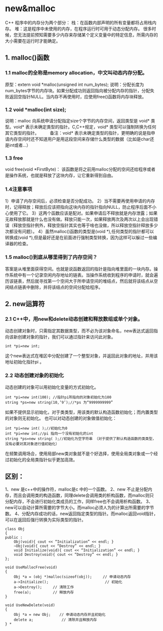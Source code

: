 # new&malloc

C++ 程序中的内存分为两个部分：
栈：在函数内部声明的所有变量都将占用栈内存。
堆：这是程序中未使用的内存，在程序运行时可用于动态分配内存。
很多时候，您无法提前预知需要多少内存来存储某个定义变量中的特定信息，所需内存的大小需要在运行时才能确定。
## 1. malloc()函数
### 1.1 malloc的全称是memory allocation，中文叫动态内存分配。
原型：extern void *malloc(unsigned int num_bytes);
说明：分配长度为num_bytes字节的内存块。如果分配成功则返回指向被分配内存的指针，分配失败返回空指针NULL。当内存不再使用时，应使用free()函数将内存块释放。

### 1.2 void *malloc(int size);
说明：malloc 向系统申请分配指定size个字节的内存空间，返回类型是 void* 类型。void* 表示未确定类型的指针。C,C++规定，void* 类型可以强制转换为任何其它类型的指针。 　　
备注：void* 表示未确定类型的指针，更明确的说是指申请内存空间时还不知道用户是用这段空间来存储什么类型的数据（比如是char还是int或者...）

### 1.3 free
void free(void *FirstByte)： 该函数是将之前用malloc分配的空间还给程序或者是操作系统，也就是释放了这块内存，让它重新得到自由。

### 1.4注意事项
1）申请了内存空间后，必须检查是否分配成功。
2）当不需要再使用申请的内存时，记得释放；释放后应该把指向这块内存的指针指向NULL，防止程序后面不小心使用了它。
3）这两个函数应该是配对。如果申请后不释放就是内存泄露；如果无故释放那就是什么也没有做。释放只能一次，如果释放两次及两次以上会出现错误（释放空指针例外，释放空指针其实也等于啥也没做，所以释放空指针释放多少次都没有问题）。
4）虽然malloc()函数的类型是(void *),任何类型的指针都可以转换成(void *),但是最好还是在前面进行强制类型转换，因为这样可以躲过一些编译器的检查。

### 1.5  malloc()到底从哪里得到了内存空间？
答案是从堆里面获得空间。也就是说函数返回的指针是指向堆里面的一块内存。操作系统中有一个记录空闲内存地址的链表。当操作系统收到程序的申请时，就会遍历该链表，然后就寻找第一个空间大于所申请空间的堆结点，然后就将该结点从空闲结点链表中删除，并将该结点的空间分配给程序。

## 2. new运算符

### 2.1 C++中，用new和delete动态创建和释放数组或单个对象。

动态创建对象时，只需指定其数据类型，而不必为该对象命名，new表达式返回指向该新创建对象的指针，我们可以通过指针来访问此对象。
```
int *pi=new int;
```
这个new表达式在堆区中分配创建了一个整型对象，并返回此对象的地址，并用该地址初始化指针pi 。

### 2.2 动态创建对象的初始化
动态创建的对象可以用初始化变量的方式初始化。
```
int *pi=new int(100); //指针pi所指向的对象初始化为100
string *ps=new string(10,’9’);//*ps 为“9999999999”
```
如果不提供显示初始化，对于类类型，用该类的默认构造函数初始化；而内置类型的对象则无初始化。
也可以对动态创建的对象做值初始化：
```
int *pi=new int( );//初始化为0
int *pi=new int;//pi 指向一个没有初始化的int
string *ps=new string( );//初始化为空字符串 （对于提供了默认构造函数的类类型，没有必要对其对象进行值初始化）
```
在频繁调用场合，使用局部new类对象就不是个好选择，使用全局类对象或一个经过初始化的全局类指针似乎更加高效。

## 区别：
1、new 是c++中的操作符，malloc是c 中的一个函数。
2、new 不止是分配内存，而且会调用类的构造函数，同理delete会调用类的析构函数，而malloc则只分配内存，不会进行初始化类成员的工作，同样free也不会调用析构函数。
3、new可以自动计算所需要的字节大小。而malloc必须人为的计算出所需要的字节数。
4、分配内存成功的话，new返回指定类型的指针。而malloc返回void指针，可以在返回后强行转换为实际类型的指针。
```
class Obj
{
public :
    Obj(void){ cout << “Initialization” << endl; }
    ~Obj(void){ cout << “Destroy” << endl; }
    void Initialize(void){ cout << “Initialization” << endl; }
    void Destroy(void){ cout << “Destroy” << endl; }
};

void UseMallocFree(void)
{
    Obj *a = (obj *)malloc(sizeof(obj));     // 申请动态内存
    a->Initialize();                          // 初始化
    a->Destroy();     // 清除工作
    free(a);          // 释放内存
}

void UseNewDelete(void)
{
    Obj *a = new Obj;    // 申请动态内存并且初始化
    delete a;             // 清除并且释放内存
} *
```
